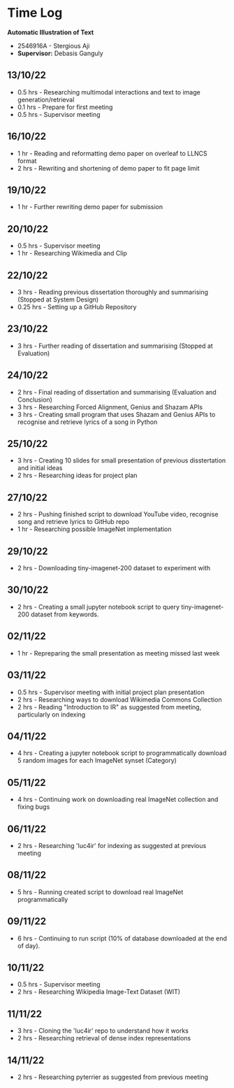 # Time Log
**Automatic Illustration of Text**
* 2546916A - Stergious Aji
* **Supervisor:** Debasis Ganguly

## 13/10/22
* 0.5 hrs - Researching multimodal interactions and text to image generation/retrieval
* 0.1 hrs - Prepare for first meeting
* 0.5 hrs - Supervisor meeting

## 16/10/22
* 1 hr - Reading and reformatting demo paper on overleaf to LLNCS format
* 2 hrs - Rewriting and shortening of demo paper to fit page limit

## 19/10/22
* 1 hr - Further rewriting demo paper for submission

## 20/10/22
* 0.5 hrs - Supervisor meeting
* 1 hr - Researching Wikimedia and Clip

## 22/10/22
* 3 hrs - Reading previous dissertation thoroughly and summarising (Stopped at System Design)
* 0.25 hrs - Setting up a GitHub Repository

## 23/10/22
* 3 hrs - Further reading of dissertation and summarising (Stopped at Evaluation)

## 24/10/22
* 2 hrs - Final reading of dissertation and summarising (Evaluation and Conclusion)
* 3 hrs - Researching Forced Alignment, Genius and Shazam APIs
* 3 hrs - Creating small program that uses Shazam and Genius APIs to recognise and retrieve lyrics of a song in Python

## 25/10/22
* 3 hrs - Creating 10 slides for small presentation of previous disstertation and initial ideas
* 2 hrs - Researching ideas for project plan
  
## 27/10/22
* 2 hrs - Pushing finished script to download YouTube video, recognise song and retrieve lyrics to GitHub repo
* 1 hr - Researching possible ImageNet implementation
  
## 29/10/22
* 2 hrs - Downloading tiny-imagenet-200 dataset to experiment with

## 30/10/22
* 2 hrs - Creating a small jupyter notebook script to query tiny-imagenet-200 dataset from keywords.

## 02/11/22
* 1 hr - Repreparing the small presentation as meeting missed last week

## 03/11/22
* 0.5 hrs - Supervisor meeting with initial project plan presentation
* 2 hrs - Researching ways to download Wikimedia Commons Collection
* 2 hrs - Reading "Introduction to IR" as suggested from meeting, particularly on indexing

## 04/11/22
* 4 hrs - Creating a jupyter notebook script to programmatically download 5 random images for each ImageNet synset (Category)

## 05/11/22
* 4 hrs - Continuing work on downloading real ImageNet collection and fixing bugs

## 06/11/22
* 2 hrs - Researching 'luc4ir' for indexing as suggested at previous meeting
  
## 08/11/22
* 5 hrs - Running created script to download real ImageNet programmatically

## 09/11/22
* 6 hrs - Continuing to run script (10% of database downloaded at the end of day).

## 10/11/22
* 0.5 hrs - Supervisor meeting
* 2 hrs - Researching Wikipedia Image-Text Dataset (WIT)
  
## 11/11/22
* 3 hrs - Cloning the 'luc4ir' repo to understand how it works
* 2 hrs - Researching retrieval of dense index representations

## 14/11/22
* 2 hrs - Researching pyterrier as suggested from previous meeting